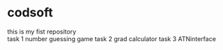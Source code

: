 # codsoft
this is my fist repository  <br>
task 1 number guessing game
task 2 grad calculator
task 3 ATNinterface
